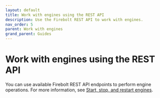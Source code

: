 ```yaml
---
layout: default
title: Work with engines using the REST API
description: Use the Firebolt REST API to work with engines.
nav_order: 5
parent: Work with engines
grand_parent: Guides
---
```


# Work with engines using the REST API

You can use available Firebolt REST API endpoints to perform engine operations. For more information, see [Start, stop, and restart engines](../developing-with-firebolt/firebolt-rest-api.md#start-stop-and-restart-engines).
